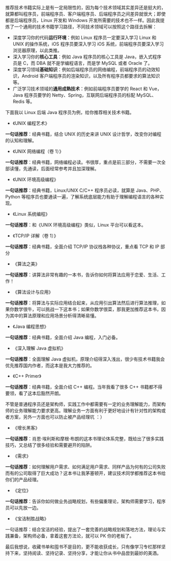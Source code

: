 推荐技术书籍实际上是有一定局限性的，因为每个技术领域其实差异还是挺大的，就算都叫程序员，前端程序员、客户端程序员、后端程序员之间差异就很大；即使都是后端程序员，Linux 开发和 Windows 开发所需要的技术也不一样。因此我提炼了一个通用的技术书籍学习路径，不同技术领域可以按照这个路径去拆解：

+ 深度学习你的代码**运行环境**：例如 Linux 程序员一定要深入学习 Linux 和 UNIX 的操作系统，iOS 程序员要深入学习 iOS 系统，前端程序员要深入学习浏览器原理，以此类推。
+ 深入学习你的**核心工具**：例如 Java 程序员的核心工具是 Java，嵌入式程序员是 C，而 DBA 就不是学编程语言，而是学 MySQL 或者 Oracle 了。
+ 深度学习领域**基础知识**：例如后端程序员的网络编程，前端程序员的动效知识，Android 客户端程序员的渲染知识，以及所有程序员都要求的算法知识等。
+ 广泛学习技术领域的**通用成熟技术**：例如前端程序员要学的 React 和 Vue，Java 程序员要学的 Netty、Spring，互联网后端程序员的标配 MySQL、Redis 等。

下面我以 Linux 后端 Java 程序员为例，给你推荐相关技术书籍。

+ 《UNIX 编程艺术》

**一句话推荐**：经典书籍，结合 UNIX 的历史来讲 UNIX 设计哲学，改变你对编程的认知和理解。

+ 《UNIX 网络编程（卷 1）》

**一句话推荐**：经典书籍，网络编程必读。书很厚，重点是前三部分，不需要一次全部读懂，先通读，后面经常参考并且加深理解。

+ 《UNIX 环境高级编程》

**一句话推荐**：经典书籍，Linux/UNIX C/C++ 程序员必读，就算是 Java、PHP、Python 等程序员也要通读一遍，了解系统底层能力有助于理解编程语言的各种实现。

+ 《Linux 系统编程》

**一句话推荐**：和《UNIX 环境高级编程》类似，Linux 平台可以看这本。

+ 《TCP/IP 详解（卷 1）》

**一句话推荐**：经典书籍，全面介绍 TCP/IP 协议栈各种协议，重点看 TCP 和 IP 部分

+ 《算法之美》

**一句话推荐**：讲算法非常有趣的一本书，告诉你如何将算法应用于恋爱、生活、工作！

+ 《算法设计与应用》

**一句话推荐**：将算法与实际应用结合起来，从应用引出算法然后进行算法推理，如果你数学很牛，可以挑战一下这本书；如果你数学很菜，那我更加推荐这本书，因为其中的算法原理和应用场景分析得清晰易懂。

+ 《Java 编程思想》

**一句话推荐**：经典书籍，全面介绍 Java 编程，入门必备。

+ 《深入理解 Java 虚拟机》

**一句话推荐**：全面理解 Java 虚拟机，原理介绍得深入浅出，很少有技术书籍我会优先推荐国内作者，而这本是我大力推荐的。

+ 《C++ Primer》

**一句话推荐**：经典书籍，全面介绍 C++ 编程。当年我看了很多 C++ 书籍都不得要领，看了这本后豁然开朗。

不管是普通程序员还是架构师，实践工作中都需要有一定的业务理解能力，而架构师的业务理解能力要求更高。理解业务一方面有利于更好地设计有针对性的架构或者方案，另外一方面也可以防止被产品经理坑 ：）

+ 《增长黑客》

**一句话推荐**：肖恩·埃利斯和摩根·布朗的这本书理论体系完整，既给出了很多实践技巧，又总结了很多经验和需要避开的陷阱。

+ 《需求》

**一句话推荐**：如何理解用户需求、如何满足用户需求、同样产品为何有的公司失败而有的公司取得了巨大成功？这本书让我茅塞顿开，建议技术同学都推荐这本书给你们的产品经理。

+ 《定位》

**一句话推荐**：告诉你如何做业务战略规划，有些偏重理论，架构师需要学习，程序员可以先放一边。

+ 《宝洁制胜战略》

一句话推荐：结合宝洁的经验，提出了一套完善的战略规划和落地方法，理论与实践兼备，架构师必备，拿着这套方法论，就可以 PK 你的老板了。

最后我想说，收藏书单和囤书不是目的，更不能收获成长，只有像学习专栏那样坚持下来，坚持阅读、坚持记录、坚持分享，才能让你从书中品尝到最妙的美酒。